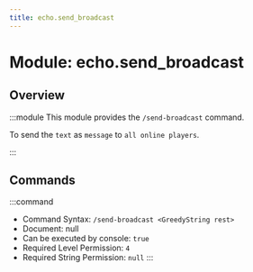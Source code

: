 ```yaml
---
title: echo.send_broadcast
---
```



# Module: echo.send_broadcast

## Overview
:::module
  This module provides the `/send-broadcast` command.
  
  To send the `text` as `message` to `all online players`.


:::
## Commands
:::command
- Command Syntax: `/send-broadcast <GreedyString rest>`
- Document: null
- Can be executed by console: `true`
- Required Level Permission: `4`
- Required String Permission: `null`
:::
